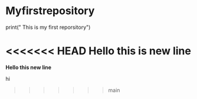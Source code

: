# Myfirstrepository

print(" This is my first reporsitory")

<<<<<<< HEAD
Hello this is new line
=======
**Hello this new line**

hi
>>>>>>> main
